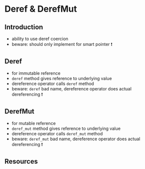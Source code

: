 # Deref & DerefMut



## Introduction

- ability to use deref coercion
- beware: should only implement for smart pointer ❗️



## Deref

- for immutable reference
- `deref` method gives reference to underlying value
- dereference operator calls `deref` method
- beware: `deref` bad name, dereference operator does actual dereferencing ❗️



## DerefMut

- for mutable reference
- `deref_mut` method gives reference to underlying value
- dereference operator calls `deref_mut` method
- beware: `deref_mut` bad name, dereference operator does actual dereferencing ❗️



## Resources
